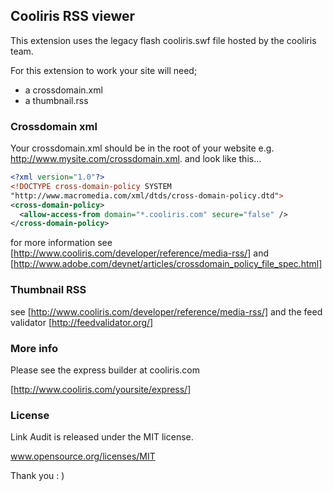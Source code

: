 ## Cooliris RSS viewer

This extension uses the legacy flash cooliris.swf file hosted by the cooliris team.

For this extension to work your site will need;

* a crossdomain.xml
* a thumbnail.rss


### Crossdomain xml

Your crossdomain.xml should be in the root of your website e.g. http://www.mysite.com/crossdomain.xml. and look like this...

```xml
<?xml version="1.0"?>
<!DOCTYPE cross-domain-policy SYSTEM
"http://www.macromedia.com/xml/dtds/cross-domain-policy.dtd">
<cross-domain-policy>
  <allow-access-from domain="*.cooliris.com" secure="false" />
</cross-domain-policy>
```

for more information see [http://www.cooliris.com/developer/reference/media-rss/] and [http://www.adobe.com/devnet/articles/crossdomain_policy_file_spec.html]

### Thumbnail RSS

see [http://www.cooliris.com/developer/reference/media-rss/] and the feed validator [http://feedvalidator.org/]




### More info

Please see the express builder at cooliris.com

[http://www.cooliris.com/yoursite/express/]


### License

Link Audit is released under the MIT license.

www.opensource.org/licenses/MIT

Thank you : )
